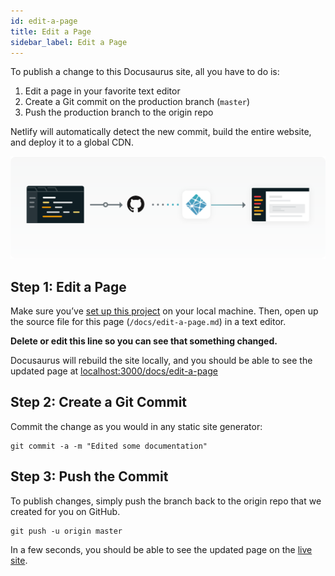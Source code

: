 ```yaml
---
id: edit-a-page
title: Edit a Page
sidebar_label: Edit a Page
---
```


To publish a change to this Docusaurus site, all you have to do is:

1. Edit a page in your favorite text editor
2. Create a Git commit on the production branch (`master`)
3. Push the production branch to the origin repo

Netlify will automatically detect the new commit, build the entire website, and
deploy it to a global CDN.

![](/docs/assets/edit-page.svg)



## Step 1: Edit a Page

Make sure you’ve [set up this project](/docs/getting-started) on your local
machine. Then, open up the source file for this page (`/docs/edit-a-page.md`) in
a text editor.


**Delete or edit this line so you can see that something changed.**


Docusaurus will rebuild the site locally, and you should be able to see the updated
page at <a href='http://localhost:3000/docs/edit-a-page'
target='_blank'>localhost:3000/docs/edit-a-page</a>



## Step 2: Create a Git Commit

Commit the change as you would in any static site generator:

    git commit -a -m "Edited some documentation"



## Step 3: Push the Commit

To publish changes, simply push the branch back to the origin repo that we
created for you on GitHub.

    git push -u origin master

In a few seconds, you should be able to see the updated page on the [live
site](https://plastic-fall-88.netlify.com/).
